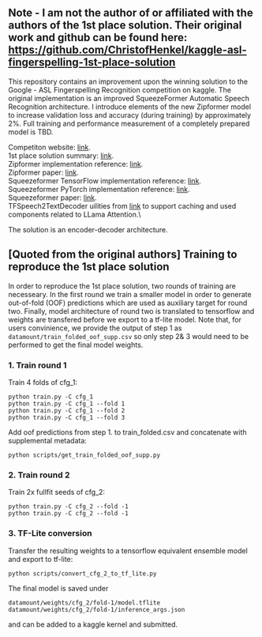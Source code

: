 ## Note - I am not the author of or affiliated with the authors of the 1st place solution. Their original work and github can be found here: https://github.com/ChristofHenkel/kaggle-asl-fingerspelling-1st-place-solution

This repository contains an improvement upon the winning solution to the Google - ASL Fingerspelling Recognition competition on kaggle. The original implementation is an improved SqueezeFormer Automatic Speech Recognition architecture. I introduce elements of the new Zipformer model to increase validation loss and accuracy (during training) by approximately 2%. Full training and performance measurement of a completely prepared model is TBD.

Competiton website: [link](https://www.kaggle.com/competitions/asl-fingerspelling).\
1st place solution summary: [link](https://www.kaggle.com/competitions/asl-fingerspelling/discussion/434485). \
Zipformer implementation reference: [link](https://github.com/k2-fsa/icefall/tree/master/egs/librispeech/ASR/zipformer).\
Zipformer paper: [link](https://arxiv.org/html/2310.11230v4).\
Squeezeformer TensorFlow implementation reference: [link](https://github.com/kssteven418/Squeezeformer).\
Squeezeformer PyTorch implementation reference: [link](https://github.com/upskyy/Squeezeformer/).\
Squeezeformer paper: [link](https://arxiv.org/pdf/2206.00888.pdf).\
TFSpeech2TextDecoder uilities from [link](https://github.com/huggingface/transformers/) to support caching and used components related to LLama Attention.\

The solution is an encoder-decoder architecture.



## \[Quoted from the original authors\] Training to reproduce the 1st place solution

In order to reproduce the 1st place solution, two rounds of training are necesseary. In the first round we train a smaller model in order to generate out-of-fold (OOF) predictions which are used as auxiliary target for round two. Finally, model architecture of round two is translated to tensorflow and weights are transfered before we export to a tf-lite model. Note that, for users convinience, we provide the output of step 1 as `datamount/train_folded_oof_supp.csv` so only step 2& 3 would need to be performed to get the final model weights.

      
### 1. Train round 1

Train 4 folds of cfg_1:

```
python train.py -C cfg_1
python train.py -C cfg_1 --fold 1
python train.py -C cfg_1 --fold 2
python train.py -C cfg_1 --fold 3
```

Add oof predictions from step 1. to train_folded.csv and concatenate with supplemental metadata:

```
python scripts/get_train_folded_oof_supp.py 
```

### 2. Train round 2

Train 2x fullfit seeds of cfg_2:

```
python train.py -C cfg_2 --fold -1
python train.py -C cfg_2 --fold -1
```

### 3. TF-Lite conversion

Transfer the resulting weights to a tensorflow equivalent ensemble model and export to tf-lite:

```
python scripts/convert_cfg_2_to_tf_lite.py  
```


The final model is saved under

```
datamount/weights/cfg_2/fold-1/model.tflite 
datamount/weights/cfg_2/fold-1/inference_args.json
```
and can be added to a kaggle kernel and submitted.

      
      
      
